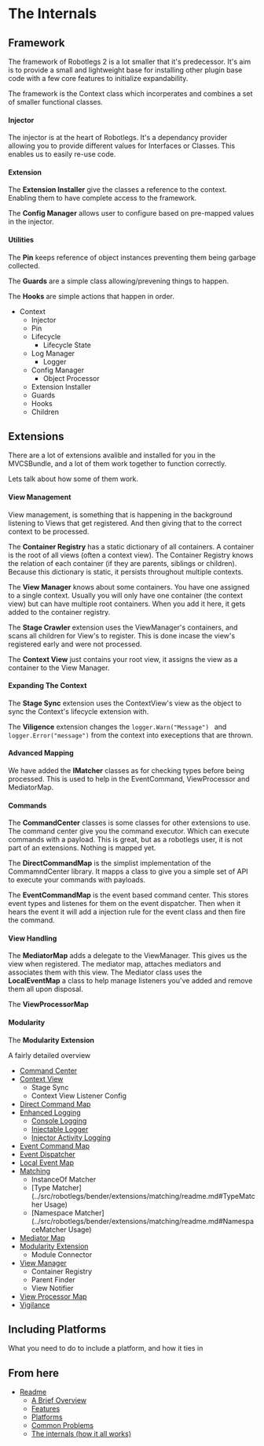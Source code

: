 The Internals
=============

Framework
---------

The framework of Robotlegs 2 is a lot smaller that it's predecessor. It's aim is to provide a small and lightweight base for installing other plugin base code with a few core features to initialize expandability.

The framework is the Context class which incorperates and combines a set of smaller functional classes.

#### Injector

The injector is at the heart of Robotlegs. It's a dependancy provider allowing you to provide different values for Interfaces or Classes. This enables us to easily re-use code.

#### Extension

The **Extension Installer** give the classes a reference to the context. Enabling them to have complete access to the framework.

The **Config Manager** allows user to configure based on pre-mapped values in the injector.

#### Utilities

The **Pin** keeps reference of object instances preventing them being garbage collected.

The **Guards** are a simple class allowing/prevening things to happen.

The **Hooks** are simple actions that happen in order.

* Context
	* Injector
	* Pin
	* Lifecycle
		* Lifecycle State
	* Log Manager
		* Logger
	* Config Manager
		* Object Processor
	* Extension Installer
	* Guards
	* Hooks
	* Children

Extensions
----------

There are a lot of extensions avalible and installed for you in the MVCSBundle, and a lot of them work together to function correctly.

Lets talk about how some of them work.

#### View Management

View management, is something that is happening in the background listening to Views that get registered. And then giving that to the correct context to be processed.

The **Container Registry** has a static dictionary of all containers. A container is the root of all views (often a context view). The Container Registry knows the relation of each container (if they are parents, siblings or children). Because this dictionary is static, it persists throughout multiple contexts.

The **View Manager** knows about some containers. You have one assigned to a single context. Usually you will only have one container (the context view) but can have multiple root containers. When you add it here, it gets added to the container registry.

The **Stage Crawler** extension uses the ViewManager's containers, and scans all children for View's to register. This is done incase the view's registered early and were not processed.

The **Context View** just contains your root view, it assigns the view as a container to the View Manager.

#### Expanding The Context

The **Stage Sync** extension uses the ContextView's view as the object to sync the Context's lifecycle extension with.


The **Viligence** extension changes the ```logger.Warn("Message") ``` and ```logger.Error("message")``` from the context into execeptions that are thrown.

#### Advanced Mapping

We have added the **IMatcher** classes as for checking types before being processed. This is used to help in the EventCommand, ViewProcessor and MediatorMap.

#### Commands

The **CommandCenter** classes is some classes for other extensions to use. The command center give you the command executor. Which can execute commands with a payload. This is great, but as a robotlegs user, it is not part of an extensions. Nothing is mapped yet.

The **DirectCommandMap** is the simplist implementation of the CommamndCenter library. It mapps a class to give you a simple set of API to execute your commands with payloads.

The **EventCommandMap** is the event based command center. This stores event types and listenes for them on the event dispatcher. Then when it hears the event it will add a injection rule for the event class and then fire the command.

#### View Handling

The **MediatorMap** adds a delegate to the ViewManager. This gives us the view when registered. The mediator map, attaches mediators and associates them with this view.
The Mediator class uses the **LocalEventMap** a class to help manage listeners you've added and remove them all upon disposal.

The **ViewProcessorMap**

#### Modularity

The **Modularity Extension**

A fairly detailed overview

* [Command Center](../src/robotlegs/bender/extensions/commandCenter/readme.md)
* [Context View](../src/robotlegs/bender/extensions/contextView/readme.md)
	* Stage Sync
	* Context View Listener Config
* [Direct Command Map](../src/robotlegs/bender/extensions/directCommandMap/readme.md)
* [Enhanced Logging](../src/robotlegs/bender/extensions/enhancedLogging/readme.md)
	* [Console Logging](../src/robotlegs/bender/extensions/enhancedLogging/readme.md#TraceLoggerExtension)
	* [Injectable Logger](../src/robotlegs/bender/extensions/enhancedLogging/readme.md#InjectableLoggerExtension)
	* [Injector Activity Logging](../src/robotlegs/bender/extensions/enhancedLogging/readme.md#InjectorActivityLoggingExtension)
* [Event Command Map](../src/robotlegs/bender/extensions/eventCommandMap/readme.md)
* [Event Dispatcher](../src/robotlegs/bender/extensions/eventDispatcher/readme.md)
* [Local Event Map](../src/robotlegs/bender/extensions/localEventMap/readme.md)
* [Matching](../src/robotlegs/bender/extensions/matching/readme.md)
	* InstanceOf Matcher
	* [Type Matcher](../src/robotlegs/bender/extensions/matching/readme.md#TypeMatcher Usage)
	* [Namespace Matcher](../src/robotlegs/bender/extensions/matching/readme.md#NamespaceMatcher Usage)
* [Mediator Map](../src/robotlegs/bender/extensions/mediatorMap/readme.md)
* [Modularity Extension](../src/robotlegs/bender/extensions/modularity/readme.md)
	* Module Connector
* [View Manager](../src/robotlegs/bender/extensions/viewManager/readme.md)
	* Container Registry
	* Parent Finder
	* View Notifier
* [View Processor Map](../src/robotlegs/bender/extensions/viewProcessorMap/readme.md)
* [Vigilance](../src/robotlegs/bender/extensions/vigilance/readme.md)

Including Platforms
-------------------

What you need to do to include a platform, and how it ties in


From here
------------

* [Readme](../README.md)
	* [A Brief Overview](./ABriefOverview.md)
	* [Features](./Features.md)
	* [Platforms](./Platforms.md)
	* [Common Problems](./CommonProblems.md)
	* [The internals (how it all works)](./TheInternals.md)